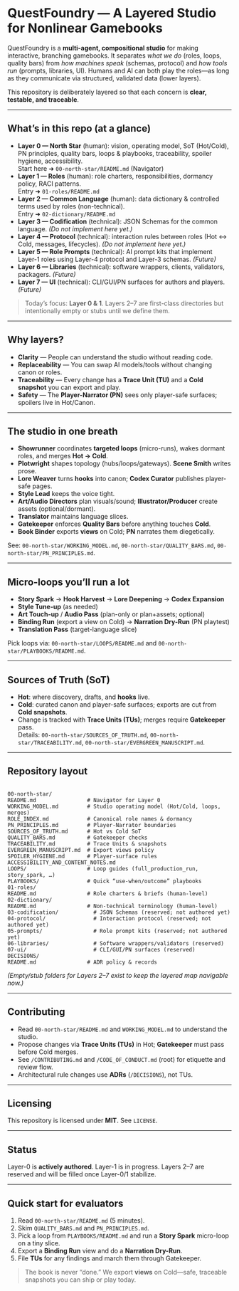 # QuestFoundry — A Layered Studio for Nonlinear Gamebooks

QuestFoundry is a **multi-agent, compositional studio** for making interactive, branching gamebooks. It separates _what we do_ (roles, loops, quality bars) from _how machines speak_ (schemas, protocol) and _how tools run_ (prompts, libraries, UI). Humans and AI can both play the roles—as long as they communicate via structured, validated data (lower layers).

This repository is deliberately layered so that each concern is **clear, testable, and traceable**.

---

## What’s in this repo (at a glance)

- **Layer 0 — North Star** (human): vision, operating model, SoT (Hot/Cold), PN principles, quality bars, loops & playbooks, traceability, spoiler hygiene, accessibility.  
  Start here ➜ `00-north-star/README.md` (Navigator)
- **Layer 1 — Roles** (human): role charters, responsibilities, dormancy policy, RACI patterns.  
  Entry ➜ `01-roles/README.md`
- **Layer 2 — Common Language** (human): data dictionary & controlled terms used by roles (non-technical).  
  Entry ➜ `02-dictionary/README.md`
- **Layer 3 — Codification** (technical): JSON Schemas for the common language. _(Do not implement here yet.)_
- **Layer 4 — Protocol** (technical): interaction rules between roles (Hot ↔ Cold, messages, lifecycles). _(Do not implement here yet.)_
- **Layer 5 — Role Prompts** (technical): AI prompt kits that implement Layer-1 roles using Layer-4 protocol and Layer-3 schemas. _(Future)_
- **Layer 6 — Libraries** (technical): software wrappers, clients, validators, packagers. _(Future)_
- **Layer 7 — UI** (technical): CLI/GUI/PN surfaces for authors and players. _(Future)_

> Today’s focus: **Layer 0 & 1**. Layers 2–7 are first-class directories but intentionally empty or stubs until we define them.

---

## Why layers?

- **Clarity** — People can understand the studio without reading code.
- **Replaceability** — You can swap AI models/tools without changing canon or roles.
- **Traceability** — Every change has a **Trace Unit (TU)** and a **Cold snapshot** you can export and play.
- **Safety** — The **Player-Narrator (PN)** sees only player-safe surfaces; spoilers live in Hot/Canon.

---

## The studio in one breath

- **Showrunner** coordinates **targeted loops** (micro-runs), wakes dormant roles, and merges **Hot → Cold**.
- **Plotwright** shapes topology (hubs/loops/gateways). **Scene Smith** writes prose.
- **Lore Weaver** turns **hooks** into canon; **Codex Curator** publishes player-safe pages.
- **Style Lead** keeps the voice tight.
- **Art/Audio Directors** plan visuals/sound; **Illustrator/Producer** create assets (optional/dormant).
- **Translator** maintains language slices.
- **Gatekeeper** enforces **Quality Bars** before anything touches **Cold**.
- **Book Binder** exports **views** on Cold; **PN** narrates them diegetically.

See: `00-north-star/WORKING_MODEL.md`, `00-north-star/QUALITY_BARS.md`, `00-north-star/PN_PRINCIPLES.md`.

---

## Micro-loops you’ll run a lot

- **Story Spark** → **Hook Harvest** → **Lore Deepening** → **Codex Expansion**
- **Style Tune-up** (as needed)
- **Art Touch-up** / **Audio Pass** (plan-only or plan+assets; optional)
- **Binding Run** (export a view on Cold) → **Narration Dry-Run** (PN playtest)
- **Translation Pass** (target-language slice)

Pick loops via: `00-north-star/LOOPS/README.md` and `00-north-star/PLAYBOOKS/README.md`.

---

## Sources of Truth (SoT)

- **Hot**: where discovery, drafts, and **hooks** live.
- **Cold**: curated canon and player-safe surfaces; exports are cut from **Cold snapshots**.
- Change is tracked with **Trace Units (TUs)**; merges require **Gatekeeper** pass.  
  Details: `00-north-star/SOURCES_OF_TRUTH.md`, `00-north-star/TRACEABILITY.md`, `00-north-star/EVERGREEN_MANUSCRIPT.md`.

---

## Repository layout

```

00-north-star/
README.md                # Navigator for Layer 0
WORKING_MODEL.md         # Studio operating model (Hot/Cold, loops, merges)
ROLE_INDEX.md            # Canonical role names & dormancy
PN_PRINCIPLES.md         # Player-Narrator boundaries
SOURCES_OF_TRUTH.md      # Hot vs Cold SoT
QUALITY_BARS.md          # Gatekeeper checks
TRACEABILITY.md          # Trace Units & snapshots
EVERGREEN_MANUSCRIPT.md  # Export views policy
SPOILER_HYGIENE.md       # Player-surface rules
ACCESSIBILITY_AND_CONTENT_NOTES.md
LOOPS/                   # Loop guides (full_production_run, story_spark, …)
PLAYBOOKS/               # Quick “use-when/outcome” playbooks
01-roles/
README.md                # Role charters & briefs (human-level)
02-dictionary/
README.md                # Non-technical terminology (human-level)
03-codification/           # JSON Schemas (reserved; not authored yet)
04-protocol/               # Interaction protocol (reserved; not authored yet)
05-prompts/                # Role prompt kits (reserved; not authored yet)
06-libraries/              # Software wrappers/validators (reserved)
07-ui/                     # CLI/GUI/PN surfaces (reserved)
DECISIONS/
README.md                # ADR policy & records

```

_(Empty/stub folders for Layers 2–7 exist to keep the layered map navigable now.)_

---

## Contributing

- Read `00-north-star/README.md` and `WORKING_MODEL.md` to understand the studio.
- Propose changes via **Trace Units (TUs)** in Hot; **Gatekeeper** must pass before Cold merges.
- See `/CONTRIBUTING.md` and `/CODE_OF_CONDUCT.md` (root) for etiquette and review flow.
- Architectural rule changes use **ADRs** (`/DECISIONS`), not TUs.

---

## Licensing

This repository is licensed under **MIT**. See `LICENSE`.

---

## Status

Layer-0 is **actively authored**. Layer-1 is in progress. Layers 2–7 are reserved and will be filled once Layer-0/1 stabilize.

---

## Quick start for evaluators

1. Read `00-north-star/README.md` (5 minutes).
2. Skim `QUALITY_BARS.md` and `PN_PRINCIPLES.md`.
3. Pick a loop from `PLAYBOOKS/README.md` and run a **Story Spark** micro-loop on a tiny slice.
4. Export a **Binding Run** view and do a **Narration Dry-Run**.
5. File **TUs** for any findings and march them through Gatekeeper.

> The book is never “done.” We export **views** on Cold—safe, traceable snapshots you can ship or play today.
